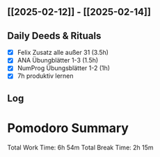 ## [[2025-02-12]] - [[2025-02-14]]

## Daily Deeds & Rituals
- [x] Felix Zusatz alle außer 31 (3.5h)
- [x] ANA Übungblätter 1-3 (1.5h)
- [x] NumProg Übungsblätter 1-2 (1h)
- [x] 7h produktiv lernen
## Log

# Pomodoro Summary

Total Work Time: 6h 54m
Total Break Time: 2h 15m
